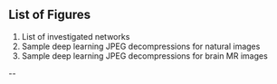 ## List of Figures

1. List of investigated networks
2. Sample deep learning JPEG decompressions for natural images 
3. Sample deep learning JPEG decompressions for brain MR images

--

